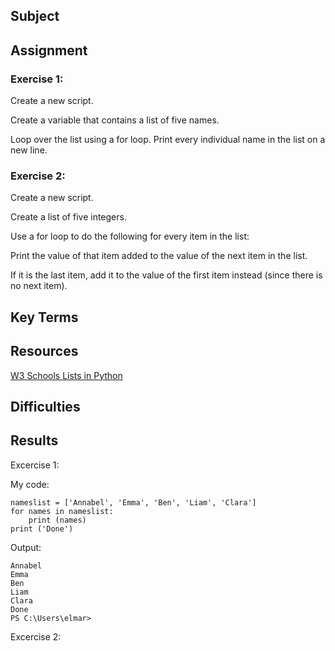 ## Subject


## Assignment

### Exercise 1:
Create a new script.

Create a variable that contains a list of five names.

Loop over the list using a for loop. Print every individual name in the list on a new line.

### Exercise 2:
Create a new script.

Create a list of five integers.

Use a for loop to do the following for every item in the list:

Print the value of that item added to the value of the next item in the list.

If it is the last item, add it to the value of the first item instead (since there is no next item).

##  Key Terms

## Resources

[W3 Schools Lists in Python](https://www.w3schools.com/python/python_lists.asp)


##  Difficulties


##  Results

Excercise 1:

My code:

```
nameslist = ['Annabel', 'Emma', 'Ben', 'Liam', 'Clara']
for names in nameslist:
    print (names)
print ('Done')
```

Output:

```
Annabel
Emma
Ben
Liam
Clara
Done
PS C:\Users\elmar>
```

Excercise 2:



